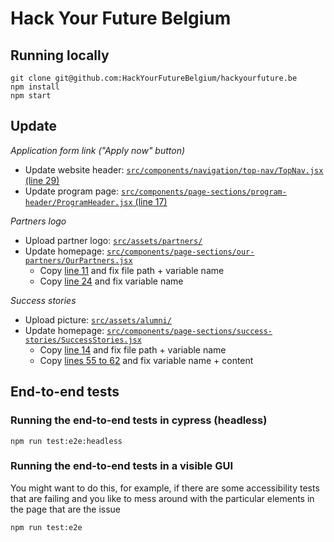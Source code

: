 # Hack Your Future Belgium

## Running locally

```
git clone git@github.com:HackYourFutureBelgium/hackyourfuture.be
npm install
npm start
```

## Update

*Application form link ("Apply now" button)*

- Update website header: [`src/components/navigation/top-nav/TopNav.jsx` (line 29)](src/components/navigation/top-nav/TopNav.jsx#L29)
- Update program page: [`src/components/page-sections/program-header/ProgramHeader.jsx` (line 17)](src/components/page-sections/program-header/ProgramHeader.jsx#L17)

*Partners logo*

- Upload partner logo: [`src/assets/partners/`](src/assets/partners/)
- Update homepage: [`src/components/page-sections/our-partners/OurPartners.jsx`](src/components/page-sections/our-partners/OurPartners.jsx)
  - Copy [line 11](src/components/page-sections/our-partners/OurPartners.jsx#L11) and fix file path + variable name
  - Copy [line 24](src/components/page-sections/our-partners/OurPartners.jsx#L24) and fix variable name
  
*Success stories*

- Upload picture: [`src/assets/alumni/`](src/assets/alumni/)
- Update homepage: [`src/components/page-sections/success-stories/SuccessStories.jsx`](src/components/page-sections/success-stories/SuccessStories.jsx)
  - Copy [line 14](src/components/page-sections/success-stories/SuccessStories.jsx#L14) and fix file path + variable name
  - Copy [lines 55 to 62](src/components/page-sections/success-stories/SuccessStories.jsx#L55-L62) and fix variable name + content

## End-to-end tests

### Running the end-to-end tests in cypress (headless)

```
npm run test:e2e:headless
```

### Running the end-to-end tests in a visible GUI

You might want to do this, for example, if there are some accessibility tests that are failing and you like to mess around with the particular elements in the page that are the issue

```
npm run test:e2e
```
